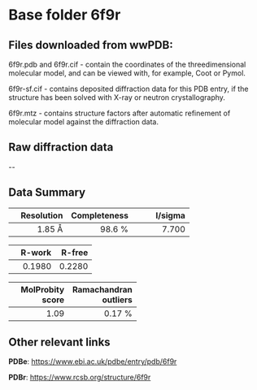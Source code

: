 # Base folder 6f9r

## Files downloaded from wwPDB:

6f9r.pdb and 6f9r.cif - contain the coordinates of the threedimensional molecular model, and can be viewed with, for example, Coot or Pymol.

6f9r-sf.cif - contains deposited diffraction data for this PDB entry, if the structure has been solved with X-ray or neutron crystallography.

6f9r.mtz - contains structure factors after automatic refinement of molecular model against the diffraction data.

## Raw diffraction data

--<br> 

## Data Summary
|   | Resolution | Completeness| I/sigma |
|---|-------------:|----------------:|--------------:|
|   |1.85 Å|98.6  %|<img width=50/>7.700|

|   | **R-work**| **R-free**   
|---|-------------:|----------------:|           
||  0.1980|  0.2280|

|   |**MolProbity<br>score**| **Ramachandran<br>outliers** 
|---|-------------:|----------------:|
||  1.09|  0.17 %|

 

 

## Other relevant links 
**PDBe**:  https://www.ebi.ac.uk/pdbe/entry/pdb/6f9r
 
**PDBr**: https://www.rcsb.org/structure/6f9r 


